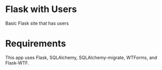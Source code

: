 Flask with Users
================

Basic Flask site that has users

Requirements
============

This app uses Flask, SQLAlchemy, SQLAlchemy-migrate, WTForms, and Flask-WTF.


